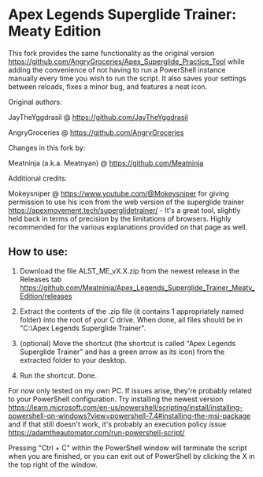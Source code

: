 # Apex Legends Superglide Trainer: Meaty Edition

This fork provides the same functionality as the original version https://github.com/AngryGroceries/Apex_Superglide_Practice_Tool while adding the convenience of not having to run a PowerShell instance manually every time you wish to run the script. It also saves your settings between reloads, fixes a minor bug, and features a neat icon.

Original authors:

JayTheYggdrasil @ https://github.com/JayTheYggdrasil

AngryGroceries  @ https://github.com/AngryGroceries 


Changes in this fork by:

Meatninja (a.k.a. Meatnyan) @ https://github.com/Meatninja


Additional credits:

Mokeysniper @ https://www.youtube.com/@Mokeysniper for giving permission to use his icon from the web version of the superglide trainer https://apexmovement.tech/superglidetrainer/ - It's a great tool, slightly held back in terms of precision by the limitations of browsers. Highly recommended for the various explanations provided on that page as well.


## How to use:

1. Download the file ALST_ME_vX.X.zip from the newest release in the Releases tab https://github.com/Meatninja/Apex_Legends_Superglide_Trainer_Meaty_Edition/releases

2. Extract the contents of the .zip file (it contains 1 appropriately named folder) into the root of your C drive. When done, all files should be in "C:\Apex Legends Superglide Trainer\".

3. (optional) Move the shortcut (the shortcut is called "Apex Legends Superglide Trainer" and has a green arrow as its icon) from the extracted folder to your desktop.

4. Run the shortcut. Done.


For now only tested on my own PC. If issues arise, they're probably related to your PowerShell configuration. Try installing the newest version https://learn.microsoft.com/en-us/powershell/scripting/install/installing-powershell-on-windows?view=powershell-7.4#installing-the-msi-package and if that still doesn't work, it's probably an execution policy issue https://adamtheautomator.com/run-powershell-script/


Pressing "Ctrl + C" within the PowerShell window will terminate the script when you are finished, or you can exit out of PowerShell by clicking the X in the top right of the window.
